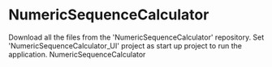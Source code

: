 # NumericSequenceCalculator
Download all the files from the 'NumericSequenceCalculator' repository.
Set 'NumericSequenceCalculator_UI' project as start up project to run the application.
NumericSequenceCalculator

